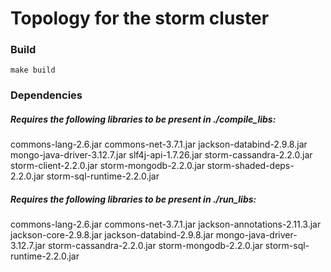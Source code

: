 # Topology for the storm cluster
### Build
`make build`

### Dependencies
##### Requires the following libraries to be present in ./compile_libs:
commons-lang-2.6.jar
commons-net-3.7.1.jar
jackson-databind-2.9.8.jar
mongo-java-driver-3.12.7.jar
slf4j-api-1.7.26.jar
storm-cassandra-2.2.0.jar
storm-client-2.2.0.jar
storm-mongodb-2.2.0.jar
storm-shaded-deps-2.2.0.jar
storm-sql-runtime-2.2.0.jar

##### Requires the following libraries to be present in ./run_libs:
commons-lang-2.6.jar
commons-net-3.7.1.jar
jackson-annotations-2.11.3.jar
jackson-core-2.9.8.jar
jackson-databind-2.9.8.jar
mongo-java-driver-3.12.7.jar
storm-cassandra-2.2.0.jar
storm-mongodb-2.2.0.jar
storm-sql-runtime-2.2.0.jar

